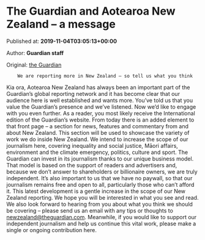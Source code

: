 
# The Guardian and Aotearoa New Zealand – a message

Published at: **2019-11-04T03:05:13+00:00**

Author: **Guardian staff**

Original: [the Guardian](https://www.theguardian.com/world/2019/nov/04/the-guardian-and-aotearoa-new-zealand-a-message)


        We are reporting more in New Zealand – so tell us what you think
      
Kia ora,
Aotearoa New Zealand has always been an important part of the Guardian’s global reporting network and it has become clear that our audience here is well established and wants more. You’ve told us that you value the Guardian’s presence and we’ve listened. Now we’d like to engage with you even further.
As a reader, you most likely receive the International edition of the Guardian’s website. From today there is an added element to that front page – a section for news, features and commentary from and about New Zealand.
This section will be used to showcase the variety of work we do inside New Zealand.
We intend to increase the scope of our journalism here, covering inequality and social justice, Māori affairs, environment and the climate emergency, politics, culture and sport.
The Guardian can invest in its journalism thanks to our unique business model. That model is based on the support of readers and advertisers and, because we don’t answer to shareholders or billionaire owners, we are truly independent.
It’s also important to us that we have no paywall, so that our journalism remains free and open to all, particularly those who can’t afford it.
This latest development is a gentle increase in the scope of our New Zealand reporting. We hope you will be interested in what you see and read.
We also look forward to hearing from you about what you think we should be covering – please send us an email with any tips or thoughts to newzealand@theguardian.com.
Meanwhile, if you would like to support our independent journalism and help us continue this vital work, please make a single or ongoing contribution here.
